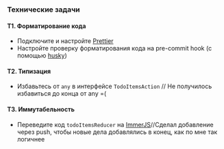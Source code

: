 ### Технические задачи

#### T1. Форматирование кода

- Подключите и настройте [Prettier](https://prettier.io/)
- Настройте проверку форматирования кода на pre-commit hook (с помощью
  [husky](https://github.com/typicode/husky))

#### T2. Типизация

- Избавьтесь от `any` в интерфейсе `TodoItemsAction` // Не получилось избавиться
  до конца от any =(

#### T3. Иммутабельность

- Переведите код `todoItemsReducer` на
  [ImmerJS](https://immerjs.github.io/immer/)//Сделал добавление через push,
  чтобы новые дела добавлялись в конец, как по мне так логичнее
